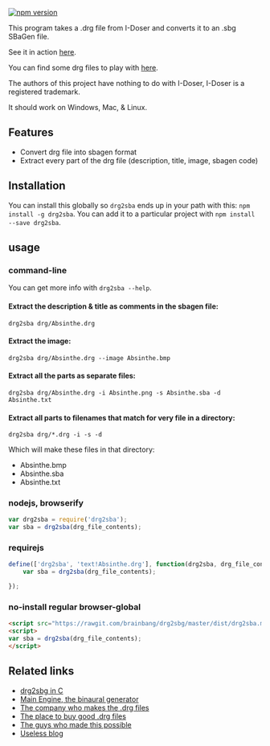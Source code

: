 [![npm version](https://badge.fury.io/js/drg2sba.svg)](http://badge.fury.io/js/drg2sba)

This program takes a .drg file from I-Doser and converts it to an .sbg SBaGen file.

See it in action [here](http://brainbang.github.io/drg2sba).

You can find some drg files to play with [here](https://github.com/brainbang/sbagen_idoser).

The authors of this project have nothing to do with I-Doser, I-Doser is a registered
trademark.

It should work on Windows, Mac, & Linux.

## Features

*  Convert drg file into sbagen format
*  Extract every part of the drg file (description, title, image, sbagen code)


## Installation

You can install this globally so `drg2sba` ends up in your path with this:  `npm install -g drg2sba`. You can add it to a particular project with `npm install --save drg2sba`.


## usage

### command-line

You can get more info with `drg2sba --help`.

#### Extract the description & title as comments in the sbagen file:

`drg2sba drg/Absinthe.drg`

#### Extract the image:

`drg2sba drg/Absinthe.drg --image Absinthe.bmp`

#### Extract all the parts as separate files:

`drg2sba drg/Absinthe.drg -i Absinthe.png -s Absinthe.sba -d Absinthe.txt`

#### Extract all parts to filenames that match for very file in a directory:

`drg2sba drg/*.drg -i -s -d`

Which will make these files in that directory:

-  Absinthe.bmp
-  Absinthe.sba
-  Absinthe.txt


### nodejs, browserify

```javascript
var drg2sba = require('drg2sba');
var sba = drg2sba(drg_file_contents);
```

### requirejs

```javascript
define(['drg2sba', 'text!Absinthe.drg'], function(drg2sba, drg_file_contents){
	var sba = drg2sba(drg_file_contents);

});
```

### no-install regular browser-global

```html
<script src="https://rawgit.com/brainbang/drg2sbg/master/dist/drg2sba.min.js"></script>
<script>
var sba = drg2sba(drg_file_contents);
</script>
```


## Related links

*  [drg2sbg in C](https://github.com/manuel-arguelles/drg2sbg)
*  [Main Engine, the binaural generator](http://uazu.net/sbagen/)
*  [The company who makes the .drg files](http://www.i-doser.com/)
*  [The place to buy good .drg files](http://www.i-doser.com/store/)
*  [The guys who made this possible](http://theidoserblog.blogspot.com/)
*  [Useless blog](http://p4c0.wordpress.com/)
